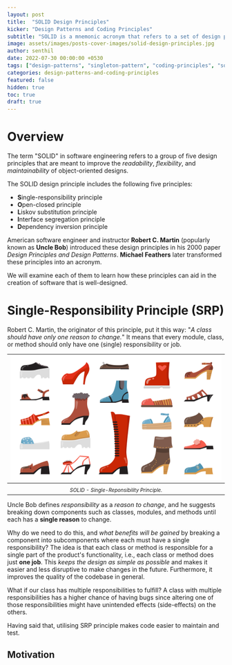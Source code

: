 ```yaml
---
layout: post
title:  "SOLID Design Principles"
kicker: "Design Patterns and Coding Principles"
subtitle: "SOLID is a mnemonic acronym that refers to a set of design principles developed for object-oriented programming languages. It makes our code more readable, extensible, and manageable when correctly implemented."
image: assets/images/posts-cover-images/solid-design-principles.jpg
author: senthil
date: 2022-07-30 00:00:00 +0530
tags: ["design-patterns", "singleton-pattern", "coding-principles", "solid"]
categories: design-patterns-and-coding-principles
featured: false
hidden: true
toc: true
draft: true
---
```


# Overview

The term "SOLID" in software engineering refers to a group of five design principles that are meant to improve the *readability*, *flexibility*, and *maintainability* of object-oriented designs.

The SOLID design principle includes the following five principles:

- **S**ingle-responsibility principle
- **O**pen-closed principle
- **L**iskov substitution principle
- **I**nterface segregation principle
- **D**ependency inversion principle

American software engineer and instructor **Robert C. Martin** (popularly known as **Uncle Bob**) introduced these design principles in his 2000 paper *Design Principles and Design Patterns*. **Michael Feathers** later transformed these principles into an acronym. 

We will examine each of them to learn how these principles can aid in the creation of software that is well-designed.

# Single-Responsibility Principle (SRP)

Robert C. Martin, the originator of this principle, put it this way: "*A class should have only one reason to change.*" It means that every module, class, or method should only have one (single) responsibility or job.

|![Single-Reponsibility Principle](/assets/images/posts/solid-srp.jpg)|
|:-:|
|<sub>*SOLID - Single-Reponsibility Principle.*</sub>|<br/><br/>

Uncle Bob defines *responsibility* as a *reason to change*, and he suggests breaking down components such as classes, modules, and methods until each has a **single reason** to change. 

Why do we need to do this, and *what benefits will be gained* by breaking a component into subcomponents where each must have a single responsibility? The idea is that each class or method is responsible for a single part of the product's functionality, i.e., each class or method does just **one job**. This *keeps the design as simple as possible* and makes it easier and less disruptive to make changes in the future. Furthermore, it improves the quality of the codebase in general.

What if our class has multiple responsibilities to fulfill? A class with multiple responsibilities has a higher chance of having bugs since altering one of those responsibilities might have unintended effects (side-effects) on the others. 

Having said that, utilising SRP principle makes code easier to maintain and test.

## Motivation